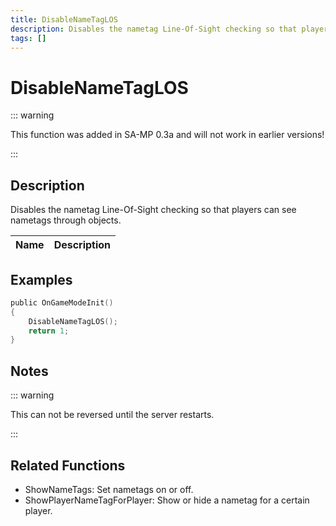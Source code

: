 ```yaml
---
title: DisableNameTagLOS
description: Disables the nametag Line-Of-Sight checking so that players can see nametags through objects.
tags: []
---
```


# DisableNameTagLOS

::: warning

This function was added in SA-MP 0.3a and will not work in earlier versions!

:::

## Description

Disables the nametag Line-Of-Sight checking so that players can see nametags through objects.

| Name | Description |
| ---- | ----------- |


## Examples

```c
public OnGameModeInit()
{
    DisableNameTagLOS();
    return 1;
}
```

## Notes

::: warning

This can not be reversed until the server restarts.

:::

## Related Functions

- ShowNameTags: Set nametags on or off.
- ShowPlayerNameTagForPlayer: Show or hide a nametag for a certain player.

